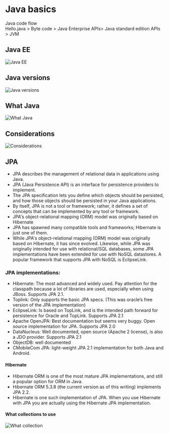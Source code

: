 # Java basics
Java code flow  
Hello.java > Byte code > Java Enterprise APIs> Java standard edition APIs > JVM  

## Java EE
![Java EE](images/java-ee.png)

## Java versions
![Java versions](images/java-versions.png)

## What Java
![What Java](images/what-jdk.png)

## Considerations
![Considerations](images/considerations.png)

## JPA
- JPA describes the management of relational data in applications using Java.
- JPA (Java Persistence API) is an interface for persistence providers to implement.
- The JPA specification lets you define which objects should be persisted, and how those objects should be persisted in your Java applications.
- By itself, JPA is not a tool or framework; rather, it defines a set of concepts that can be implemented by any tool or framework.
- JPA's object-relational mapping (ORM) model was originally based on Hibernate
- JPA has spawned many compatible tools and frameworks; Hibernate is just one of them.
- While JPA's object-relational mapping (ORM) model was originally based on Hibernate, it has since evolved. Likewise, while JPA was originally intended for use with relational/SQL databases, some JPA implementations have been extended for use with NoSQL datastores. A popular framework that supports JPA with NoSQL is EclipseLink.
### JPA implementations:
- Hibernate: The most advanced and widely used. Pay attention for the classpath because a lot of libraries are used, especially when using JBoss. Supports JPA 2.1.
- Toplink: Only supports the basic JPA specs. (This was oracle’s free version of the JPA implementation)
- EclipseLink: Is based on TopLink, and is the intended path forward for persistence for Oracle and TopLink. Supports JPA 2.1
- Apache OpenJPA: Best documentation but seems very buggy. Open source implementation for JPA. Supports JPA 2.0
- DataNucleus: Well documented, open source (Apache 2 license), is also a JDO provider. Supports JPA 2.1
- ObjectDB: well documented
- CMobileCom JPA: light-weight JPA 2.1 implementation for both Java and Android.
#### Hibernate
- Hibernate ORM is one of the most mature JPA implementations, and still a popular option for ORM in Java.
- Hibernate ORM 5.3.8 (the current version as of this writing) implements JPA 2.2.
- Hibernate is one such implementation of JPA. When you use Hibernate with JPA you are actually using the Hibernate JPA implementation.

#### What collections to use
![What collection](images/what-colleciton-to-use.png)
